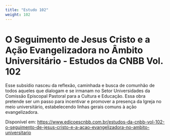 ```yaml
---
title: "Estudo 102"
weight: 102
---
```

# O Seguimento de Jesus Cristo e a Ação Evangelizadora no Âmbito Universitário - Estudos da CNBB Vol. 102

Esse subsídio nasceu da reflexão, caminhada e busca de comunhão de todos aqueles que dialogam e se irmanam no Setor Universidades da Comissão Episcopal Pastoral para a Cultura e Educação. Essa obra pretende ser um passo para incentivar e promover a presença da Igreja no meio universitário, estabelecendo linhas gerais comuns à ação evangelizadora.

Disponível em: https://www.edicoescnbb.com.br/estudos-da-cnbb-vol-102-o-seguimento-de-jesus-cristo-e-a-acao-evangelizadora-no-ambito-universitario

